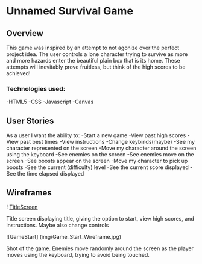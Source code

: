 
# Unnamed Survival Game

## Overview

This game was inspired by an attempt to not agonize over the perfect project idea. The user controls a lone character trying to survive as more and more hazards enter the beautiful plain box that is its home. These attempts will inevitably prove fruitless, but think of the high scores to be achieved!

### Technologies used:
-HTML5
-CSS
-Javascript
-Canvas

## User Stories
As a user I want the ability to:
-Start a new game
-View past high scores
-View past best times
-View instructions
-Change keybinds(maybe)
-See my character represented on the screen
-Move my character around the screen using the keyboard
-See enemies on the screen
-See enemies move on the screen
-See boosts appear on the screen
-Move my character to pick up boosts
-See the current (difficulty) level
-See the current score displayed
-See the time elapsed displayed

## Wireframes

! [TitleScreen](img/Game_Over_Wireframe.jpg)

Title screen displaying title, giving the option to start, view high scores, and instructions. Maybe also change controls

![GameStart] (img/Game_Start_Wireframe.jpg)

Shot of the game. Enemies move randomly around the screen as the player moves using the keyboard, trying to avoid being touched.





